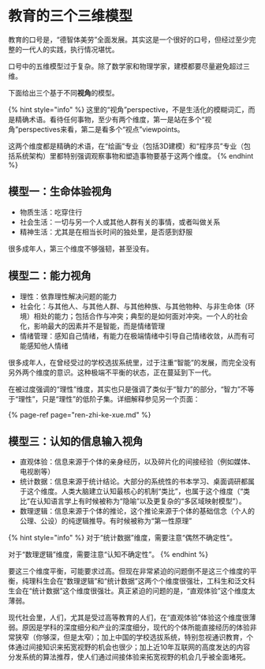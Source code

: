 # 教育的三个三维模型

教育的口号是，“德智体美劳”全面发展。其实这是一个很好的口号，但经过至少完整的一代人的实践，执行情况堪忧。

口号中的五维模型过于复杂。除了数学家和物理学家，建模都要尽量避免超过三维。

下面给出三个基于不同**视角**的模型。

{% hint style="info" %}
这里的“视角”perspective，不是生活化的模糊词汇，而是精确术语。看待任何事物，至少有两个维度，第一是站在多个“视角”perspectives来看，第二是看多个“视点”viewpoints。

这两个维度都是精确的术语，在“绘画”专业（包括3D建模）和“程序员”专业（包括系统架构）里都特别强调观察事物和塑造事物要基于这两个维度。
{% endhint %}

## 模型一：生命体验视角

* 物质生活：吃穿住行
* 社会生活：一切与另一个人或其他人群有关的事情，或者叫做关系
* 精神生活：尤其是在相当长时间的独处里，是否感到舒服

很多成年人，第三个维度不够强韧，甚至没有。

## 模型二：能力视角

* 理性：依靠理性解决问题的能力
* 社会化：与其他人、与其他人群、与其他种族、与其他物种、与非生命体（环境）相处的能力；包括合作与冲突；典型的是如何面对冲突。一个人的社会化，影响最大的因素并不是智能，而是情绪管理
* 情绪管理：感知自己情绪，有能力在极端情绪中引导自己情绪收敛，从而有可能感知他人情绪

很多成年人，在曾经受过的学校选拔系统里，过于注重“智能”的发展，而完全没有另外两个维度的意识。这种极端不平衡的状态，正在蔓延到下一代。

在被过度强调的“理性”维度，其实也只是强调了类似于“智力”的部分，“智力”不等于“理性”，只是“理性”的低阶子集。详细解释参见另一个页面：

{% page-ref page="ren-zhi-ke-xue.md" %}

## 模型三：认知的信息输入视角

* 直观体验：信息来源于个体的亲身经历，以及碎片化的间接经验（例如媒体、电视剧等）
* 统计数据：信息来源于统计结论。大部分的系统性的书本学习、桌面调研都属于这个维度。人类大脑建立认知最核心的机制“类比”，也属于这个维度（“类比”在认知语言学上有时候被称为“隐喻”以及更复杂的“多区域映射模型”）。
* 数理逻辑：信息来源于个体的推论，这个推论来源于个体的基础信念（个人的公理、公设）的纯逻辑推导。有时候被称为“第一性原理”

{% hint style="info" %}
对于“统计数据”维度，需要注意“偶然不确定性”。

对于“数理逻辑”维度，需要注意“认知不确定性”。
{% endhint %}

要这三个维度平衡，可能要求过高。但现在非常紧迫的问题倒不是这三个维度的平衡，纯理科生会在“数理逻辑”和“统计数据”这两个个维度很强壮，工科生和泛文科生会在“统计数据”这个维度很强壮。真正紧迫的问题的是，“直观体验”这个维度太薄弱。

现代社会里，人们，尤其是受过高等教育的人们，在“直观体验”体验这个维度很薄弱。原因是学科的深度细分和产业的深度细分，现代的个体所能直接经历的体验非常狭窄（你够深，但是太窄）；加上中国的学校选拔系统，特别忽视通识教育，个体通过间接知识来拓宽视野的机会也很少；加上近10年互联网的高度发达的内容分发系统的算法推荐，使人们通过间接体验来拓宽视野的机会几乎被全面堵死。



